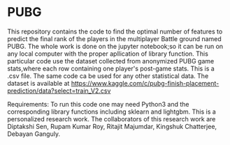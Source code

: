 # PUBG
This repository contains the code to find the optimal number of features to predict the final rank of the players in the multiplayer Battle ground named PUBG. The whole work is done on the jupyter notebook;so it can be run on any local computer with the proper apllication of library function.
This particular code use the dataset collected from anonymized PUBG game stats,where each row containing  one player's post-game stats. This is a  .csv file. The same code ca be used for any other statistical data. The dataset is available at https://www.kaggle.com/c/pubg-finish-placement-prediction/data?select=train_V2.csv


Requirements: To run this code one may need Python3 and the corresponding library functions including sklearn and lightgbm.
 This is a personalized research work. The collaborators of this research work are Diptakshi Sen, Rupam Kumar Roy, Ritajit Majumdar, Kingshuk Chatterjee,  Debayan Ganguly.
